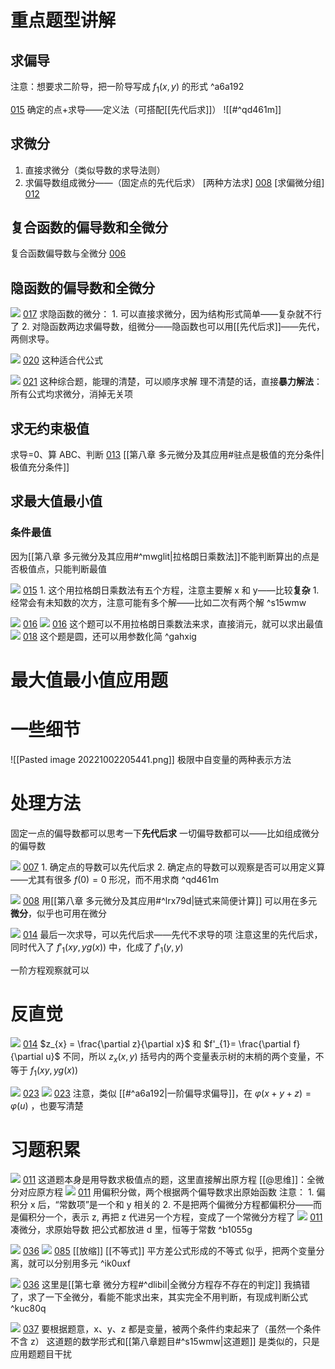 # 重点题型讲解


## 求偏导

注意：想要求二阶导，把一阶导写成 $f_{1}(x,y)$ 的形式 ^a6a192

[015](bookxnotepro://opennote/?nb={eaae9369-1988-4e39-8c00-ce441fc1deb4}&book=0da33fe4293e40420460104f8af59907&page=14&x=239&y=26&id=17900&uuid=d9bb026a7f6a634e8d6669862d77aefc)
确定的点+求导——定义法（可搭配[[先代后求]]）
![[#^qd461m]]
## 求微分

1. 直接求微分（类似导数的求导法则）
2. 求偏导数组成微分——（固定点的先代后求）
[两种方法求]  [008](bookxnotepro://opennote/?nb={eaae9369-1988-4e39-8c00-ce441fc1deb4}&book=8734308cb27c57eb36a49d0cf038f18d&page=7&x=62&y=44&id=17000&uuid=1edd126806d0a207d283cb5aa3cee75a)
[求偏微分组]  [012](bookxnotepro://opennote/?nb={eaae9369-1988-4e39-8c00-ce441fc1deb4}&book=8734308cb27c57eb36a49d0cf038f18d&page=11&x=58&y=37&id=17001&uuid=6e4f3366de29ae6975e0f5766ef45215)

## 复合函数的偏导数和全微分

复合函数偏导数与全微分  [006](bookxnotepro://opennote/?nb={eaae9369-1988-4e39-8c00-ce441fc1deb4}&book=8734308cb27c57eb36a49d0cf038f18d&page=5&x=325&y=39&id=16997&uuid=d2c2803a1e0923e106594d702596b87b)


## 隐函数的偏导数和全微分

![](Attachment/20221003214012.png)
	[017](bookxnotepro://opennote/?nb={eaae9369-1988-4e39-8c00-ce441fc1deb4}&book=8734308cb27c57eb36a49d0cf038f18d&page=16&x=271&y=120&id=17005&uuid=1a1c89ed326f1ff4c0c86f2987a7a203)
	求隐函数的微分：
	1. 可以直接求微分，因为结构形式简单——复杂就不行了
	2. 对隐函数两边求偏导数，组微分——隐函数也可以用[[先代后求]]——先代，两侧求导。

![](Attachment/20221003221233.png)
	[020](bookxnotepro://opennote/?nb={eaae9369-1988-4e39-8c00-ce441fc1deb4}&book=8734308cb27c57eb36a49d0cf038f18d&page=19&x=345&y=76&id=17009&uuid=cfdbe4d323ae95b494cd19a62761e385)
	这种适合代公式

![](Attachment/20221003221453.png)
	[021](bookxnotepro://opennote/?nb={eaae9369-1988-4e39-8c00-ce441fc1deb4}&book=8734308cb27c57eb36a49d0cf038f18d&page=20&x=439&y=163&id=17010&uuid=89cc0d5fafd870534b833a786e5b625c)
	这种综合题，能理的清楚，可以顺序求解
	理不清楚的话，直接**暴力解法**：所有公式均求微分，消掉无关项

## 求无约束极值
求导=0、算 ABC、判断 [013](bookxnotepro://opennote/?nb={eaae9369-1988-4e39-8c00-ce441fc1deb4}&book=435058b634642c1446573ed990d8c027&page=12&x=884&y=33&id=17019&uuid=b1b5dd25678fecadb9c60f594518f5ff)
[[第八章 多元微分及其应用#驻点是极值的充分条件|极值充分条件]]


## 求最大值最小值
### 条件最值

因为[[第八章 多元微分及其应用#^mwglit|拉格朗日乘数法]]不能判断算出的点是否极值点，只能判断最值

![](Attachment/20221004192237.png)
	[015](bookxnotepro://opennote/?nb={eaae9369-1988-4e39-8c00-ce441fc1deb4}&book=435058b634642c1446573ed990d8c027&page=14&x=386&y=60&id=17020&uuid=3859c260ffbd9358fd52a8ab8fa6e7dc)
	1. 这个用拉格朗日乘数法有五个方程，注意主要解 x 和 y——比较**复杂**
		1. 经常会有未知数的次方，注意可能有多个解——比如二次有两个解
 ^s15wmw

![](Attachment/20221004193555.png)
	[016](bookxnotepro://opennote/?nb={eaae9369-1988-4e39-8c00-ce441fc1deb4}&book=435058b634642c1446573ed990d8c027&page=15&x=368&y=66&id=17021&uuid=f5729f12ffb900f607f30327d5780b2a)
	![](Attachment/20221004193623.png)
	[016](bookxnotepro://opennote/?nb={eaae9369-1988-4e39-8c00-ce441fc1deb4}&book=435058b634642c1446573ed990d8c027&page=15&x=307&y=375&id=17022&uuid=7b0e5af77f3df3dc6f11da8a0a51d9e4)
	这个题可以不用拉格朗日乘数法来求，直接消元，就可以求出最值
	![](Attachment/20221004193905.png)
	[018](bookxnotepro://opennote/?nb={eaae9369-1988-4e39-8c00-ce441fc1deb4}&book=435058b634642c1446573ed990d8c027&page=17&x=305&y=201&id=17023&uuid=457b50346db8b9c84c0787cadb5a1aeb)
	这个题是圆，还可以用参数化简
	 ^gahxig

# 最大值最小值应用题

# 一些细节

![[Pasted image 20221002205441.png]]
极限中自变量的两种表示方法


# 处理方法

固定一点的偏导数都可以思考一下**先代后求**
一切偏导数都可以——比如组成微分的偏导数

![](Attachment/20221003163415.png)
	[007](bookxnotepro://opennote/?nb={eaae9369-1988-4e39-8c00-ce441fc1deb4}&book=8734308cb27c57eb36a49d0cf038f18d&page=6&x=409&y=127&id=16998&uuid=0cfc299dee17829a544b76d8af4bd80e)
	1. 确定点的导数可以先代后求
	2. 确定点的导数可以观察是否可以用定义算——尤其有很多 $f(0)=0$ 形况，而不用求商
 ^qd461m

![](Attachment/20221003165742.png)
	[008](bookxnotepro://opennote/?nb={eaae9369-1988-4e39-8c00-ce441fc1deb4}&book=8734308cb27c57eb36a49d0cf038f18d&page=7&x=372&y=90&id=16999&uuid=1f9a705acf00060dd32af5826235e6e1)
	用[[第八章 多元微分及其应用#^lrx79d|链式来简便计算]] 
	可以用在多元**微分**，似乎也可用在微分

![](Attachment/20221003200405.png)
	[014](bookxnotepro://opennote/?nb={eaae9369-1988-4e39-8c00-ce441fc1deb4}&book=8734308cb27c57eb36a49d0cf038f18d&page=13&x=313&y=283&id=17003&uuid=4c11aa0cb45cfe18e16a3e4ccbcc29fa)
	最后一次求导，可以先代后求——先代不求导的项
	注意这里的先代后求，同时代入了 $f'_1(xy,yg(x))$ 中，化成了 $f'_1(y,y)$

一阶方程观察就可以

# 反直觉

![](Attachment/20221003194616.png)
	[014](bookxnotepro://opennote/?nb={eaae9369-1988-4e39-8c00-ce441fc1deb4}&book=8734308cb27c57eb36a49d0cf038f18d&page=13&x=201&y=292&id=17002&uuid=24d8d176f395e1a9244fcc6de21b2b40)
	$z_{x} = \frac{\partial z}{\partial x}$ 和 $f'_{1}= \frac{\partial f}{\partial u}$ 不同，所以 $z_x(x,y)$ 括号内的两个变量表示树的末梢的两个变量，不等于 $f_1(xy,yg(x))$ 

![](Attachment/20221003223926.png)
	[023](bookxnotepro://opennote/?nb={eaae9369-1988-4e39-8c00-ce441fc1deb4}&book=8734308cb27c57eb36a49d0cf038f18d&page=22&x=388&y=106&id=17011&uuid=b9fa335dc29a655189be57e70e8212f4)
	![](Attachment/20221003223938.png)
	[023](bookxnotepro://opennote/?nb={eaae9369-1988-4e39-8c00-ce441fc1deb4}&book=8734308cb27c57eb36a49d0cf038f18d&page=22&x=284&y=466&id=17012&uuid=b52ca9c46c4f3f7f090a6406565cfb44)
	注意，类似 [[#^a6a192|一阶偏导求偏导]]，在 $\varphi (x+y+z)=\varphi (u)$ ，也要写清楚

# 习题积累

![](Attachment/20221004145013.png)
	[011](bookxnotepro://opennote/?nb={eaae9369-1988-4e39-8c00-ce441fc1deb4}&book=435058b634642c1446573ed990d8c027&page=10&x=281&y=69&id=17016&uuid=d8b7acc3dce1fa019453543a0f4514d3)
	这道题本身是用导数求极值点的题，这里直接解出原方程
	[[@思维]]：全微分对应原方程
	![](Attachment/20221004145636.png)
	[011](bookxnotepro://opennote/?nb={eaae9369-1988-4e39-8c00-ce441fc1deb4}&book=435058b634642c1446573ed990d8c027&page=10&x=685&y=232&id=17017&uuid=db2955d4ed6cf5d3bdf8cbbe8c6c5193)
	用偏积分做，两个根据两个偏导数求出原始函数
	注意：
	1. 偏积分 x 后，“常数项”是一个和 y 相关的
	2. 不是把两个偏微分方程都偏积分——而是偏积分一个，表示 z, 再把 z 代进另一个方程，变成了一个常微分方程了
	![](Attachment/20221004161047.png)
	[011](bookxnotepro://opennote/?nb={eaae9369-1988-4e39-8c00-ce441fc1deb4}&book=435058b634642c1446573ed990d8c027&page=10&x=604&y=451&id=17018&uuid=fa96dca544a8f2c5a209d66a6dfc6b78)
	凑微分，求原始导数
	把公式都放进 d 里，恒等于常数
	 ^b1055g

![](Attachment/20221006213957.png)
	[036](bookxnotepro://opennote/?nb={4b0b849c-f284-459f-9b9c-e14b0ecf8ba2}&book=4f1972a39d8f1176257957a09d832b75&page=35&x=149&y=153&id=43&uuid=871c3c5adb3df298d67b35fcd2fbde83)
	![](Attachment/20221006214011.png)
	[085](bookxnotepro://opennote/?nb={4b0b849c-f284-459f-9b9c-e14b0ecf8ba2}&book=4db326750425a2eac028b50acbc37456&page=84&x=197&y=419&id=44&uuid=a4687a8c9710885461b1457fd44eef03)
	[[放缩]]
	[[不等式]] 平方差公式形成的不等式
	似乎，把两个变量分离，就可以分别用多元
 ^ik0uxf

![](Attachment/20221007140646.png)
	[036](bookxnotepro://opennote/?nb={4b0b849c-f284-459f-9b9c-e14b0ecf8ba2}&book=4f1972a39d8f1176257957a09d832b75&page=35&x=224&y=633&id=48&uuid=411c936f8b8fee88f2a338c211767006)
	这里是[[第七章 微分方程#^dlibil|全微分方程存不存在的判定]]
	我搞错了，求了一下全微分，看能不能求出来，其实完全不用判断，有现成判断公式
	 ^kuc80q

![](Attachment/20221007165917.png)
	[037](bookxnotepro://opennote/?nb={4b0b849c-f284-459f-9b9c-e14b0ecf8ba2}&book=4f1972a39d8f1176257957a09d832b75&page=36&x=248&y=179&id=49&uuid=b695fab3fbcd481f3dd47c866e4da6d8)
	要根据题意，x、y、z 都是变量，被两个条件约束起来了（虽然一个条件不含 z）
	这道题的数学形式和[[第八章题目#^s15wmw|这道题]] 是类似的，只是应用题题目干扰

